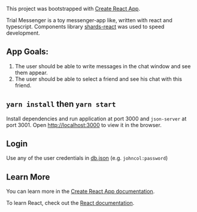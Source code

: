 This project was bootstrapped with [Create React App](https://github.com/facebook/create-react-app).

Trial Messenger is a toy messenger-app like, written with react and typescript. Components library [shards-react](https://designrevision.com/downloads/shards-react/) was used to speed development.

## App Goals:

1. The user should be able to write messages in the chat window and see them appear.
2. The user should be able to select a friend and see his chat with this friend.

## `yarn install` then `yarn start`

Install dependencies and run application at port 3000 and `json-server` at port 3001.
Open [http://localhost:3000](http://localhost:3000) to view it in the browser.

## Login

Use any of the user credentials in [db.json](/db.json) (e.g. `johncol:password`)

## Learn More

You can learn more in the [Create React App documentation](https://facebook.github.io/create-react-app/docs/getting-started).

To learn React, check out the [React documentation](https://reactjs.org/).
